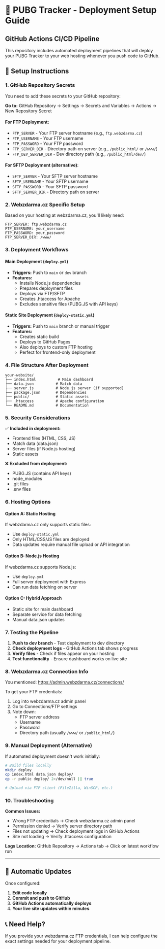 # 🚀 PUBG Tracker - Deployment Setup Guide

## GitHub Actions CI/CD Pipeline

This repository includes automated deployment pipelines that will deploy your PUBG Tracker to your web hosting whenever you push code to GitHub.

## 🔧 Setup Instructions

### 1. GitHub Repository Secrets

You need to add these secrets to your GitHub repository:

**Go to:** GitHub Repository → Settings → Secrets and Variables → Actions → New Repository Secret

#### For FTP Deployment:
- `FTP_SERVER` - Your FTP server hostname (e.g., `ftp.webzdarma.cz`)
- `FTP_USERNAME` - Your FTP username
- `FTP_PASSWORD` - Your FTP password
- `FTP_SERVER_DIR` - Directory path on server (e.g., `/public_html/` or `/www/`)
- `FTP_DEV_SERVER_DIR` - Dev directory path (e.g., `/public_html/dev/`)

#### For SFTP Deployment (alternative):
- `SFTP_SERVER` - Your SFTP server hostname
- `SFTP_USERNAME` - Your SFTP username  
- `SFTP_PASSWORD` - Your SFTP password
- `SFTP_SERVER_DIR` - Directory path on server

### 2. Webzdarma.cz Specific Setup

Based on your hosting at webzdarma.cz, you'll likely need:

```
FTP_SERVER: ftp.webzdarma.cz
FTP_USERNAME: your_username
FTP_PASSWORD: your_password
FTP_SERVER_DIR: /www/
```

### 3. Deployment Workflows

#### Main Deployment (`deploy.yml`)
- **Triggers:** Push to `main` or `dev` branch
- **Features:**
  - Installs Node.js dependencies
  - Prepares deployment files
  - Deploys via FTP/SFTP
  - Creates .htaccess for Apache
  - Excludes sensitive files (PUBG.JS with API keys)

#### Static Site Deployment (`deploy-static.yml`)
- **Triggers:** Push to `main` branch or manual trigger
- **Features:**
  - Creates static build
  - Deploys to GitHub Pages
  - Also deploys to custom FTP hosting
  - Perfect for frontend-only deployment

### 4. File Structure After Deployment

```
your-website/
├── index.html          # Main dashboard
├── data.json          # Match data
├── server.js          # Node.js server (if supported)
├── package.json       # Dependencies
├── public/            # Static assets
├── .htaccess          # Apache configuration
└── README.md          # Documentation
```

### 5. Security Considerations

✅ **Included in deployment:**
- Frontend files (HTML, CSS, JS)
- Match data (data.json)
- Server files (if Node.js hosting)
- Static assets

❌ **Excluded from deployment:**
- PUBG.JS (contains API keys)
- node_modules
- .git files
- .env files

### 6. Hosting Options

#### Option A: Static Hosting
If webzdarma.cz only supports static files:
- Use `deploy-static.yml`
- Only HTML/CSS/JS files are deployed
- Data updates require manual file upload or API integration

#### Option B: Node.js Hosting  
If webzdarma.cz supports Node.js:
- Use `deploy.yml`
- Full server deployment with Express
- Can run data fetching on server

#### Option C: Hybrid Approach
- Static site for main dashboard
- Separate service for data fetching
- Manual data.json updates

### 7. Testing the Pipeline

1. **Push to dev branch** - Test deployment to dev directory
2. **Check deployment logs** - GitHub Actions tab shows progress
3. **Verify files** - Check if files appear on your hosting
4. **Test functionality** - Ensure dashboard works on live site

### 8. Webzdarma.cz Connection Info

You mentioned: https://admin.webzdarma.cz/connections/

To get your FTP credentials:
1. Log into webzdarma.cz admin panel
2. Go to Connections/FTP settings
3. Note down:
   - FTP server address
   - Username  
   - Password
   - Directory path (usually `/www/` or `/public_html/`)

### 9. Manual Deployment (Alternative)

If automated deployment doesn't work initially:

```bash
# Build files locally
mkdir deploy
cp index.html data.json deploy/
cp -r public deploy/ 2>/dev/null || true

# Upload via FTP client (FileZilla, WinSCP, etc.)
```

### 10. Troubleshooting

**Common Issues:**
- Wrong FTP credentials → Check webzdarma.cz admin panel
- Permission denied → Verify server directory path
- Files not updating → Check deployment logs in GitHub Actions
- Site not loading → Verify .htaccess configuration

**Logs Location:**
GitHub Repository → Actions tab → Click on latest workflow run

---

## 🔄 Automatic Updates

Once configured:
1. **Edit code locally**
2. **Commit and push to GitHub**
3. **GitHub Actions automatically deploys**
4. **Your live site updates within minutes**

## 📞 Need Help?

If you provide your webzdarma.cz FTP credentials, I can help configure the exact settings needed for your deployment pipeline.